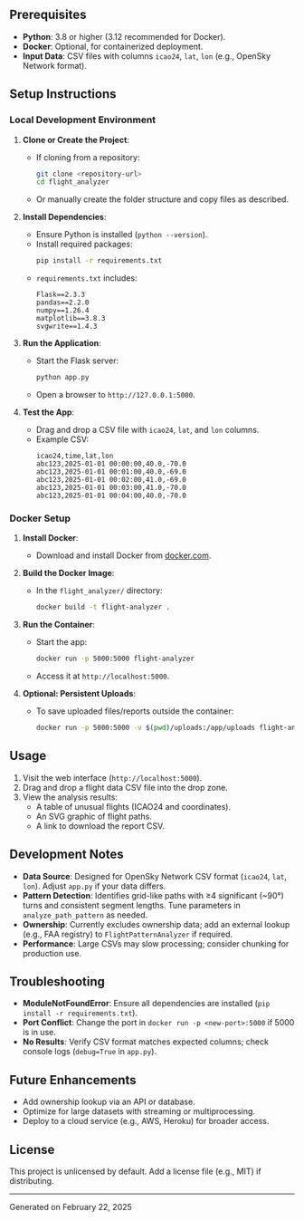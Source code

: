 
## Prerequisites
- **Python**: 3.8 or higher (3.12 recommended for Docker).
- **Docker**: Optional, for containerized deployment.
- **Input Data**: CSV files with columns `icao24`, `lat`, `lon` (e.g., OpenSky Network format).

## Setup Instructions

### Local Development Environment

1. **Clone or Create the Project**:
   - If cloning from a repository:
     ```bash
     git clone <repository-url>
     cd flight_analyzer
     ```
   - Or manually create the folder structure and copy files as described.

2. **Install Dependencies**:
   - Ensure Python is installed (`python --version`).
   - Install required packages:
     ```bash
     pip install -r requirements.txt
     ```
   - `requirements.txt` includes:
     ```
     Flask==2.3.3
     pandas==2.2.0
     numpy==1.26.4
     matplotlib==3.8.3
     svgwrite==1.4.3
     ```

3. **Run the Application**:
   - Start the Flask server:
     ```bash
     python app.py
     ```
   - Open a browser to `http://127.0.0.1:5000`.

4. **Test the App**:
   - Drag and drop a CSV file with `icao24`, `lat`, and `lon` columns.
   - Example CSV:
     ```
     icao24,time,lat,lon
     abc123,2025-01-01 00:00:00,40.0,-70.0
     abc123,2025-01-01 00:01:00,40.0,-69.0
     abc123,2025-01-01 00:02:00,41.0,-69.0
     abc123,2025-01-01 00:03:00,41.0,-70.0
     abc123,2025-01-01 00:04:00,40.0,-70.0
     ```

### Docker Setup

1. **Install Docker**:
   - Download and install Docker from [docker.com](https://www.docker.com/get-started).

2. **Build the Docker Image**:
   - In the `flight_analyzer/` directory:
     ```bash
     docker build -t flight-analyzer .
     ```

3. **Run the Container**:
   - Start the app:
     ```bash
     docker run -p 5000:5000 flight-analyzer
     ```
   - Access it at `http://localhost:5000`.

4. **Optional: Persistent Uploads**:
   - To save uploaded files/reports outside the container:
     ```bash
     docker run -p 5000:5000 -v $(pwd)/uploads:/app/uploads flight-analyzer
     ```

## Usage
1. Visit the web interface (`http://localhost:5000`).
2. Drag and drop a flight data CSV file into the drop zone.
3. View the analysis results:
   - A table of unusual flights (ICAO24 and coordinates).
   - An SVG graphic of flight paths.
   - A link to download the report CSV.

## Development Notes
- **Data Source**: Designed for OpenSky Network CSV format (`icao24`, `lat`, `lon`). Adjust `app.py` if your data differs.
- **Pattern Detection**: Identifies grid-like paths with ≥4 significant (~90°) turns and consistent segment lengths. Tune parameters in `analyze_path_pattern` as needed.
- **Ownership**: Currently excludes ownership data; add an external lookup (e.g., FAA registry) to `FlightPatternAnalyzer` if required.
- **Performance**: Large CSVs may slow processing; consider chunking for production use.

## Troubleshooting
- **ModuleNotFoundError**: Ensure all dependencies are installed (`pip install -r requirements.txt`).
- **Port Conflict**: Change the port in `docker run -p <new-port>:5000` if 5000 is in use.
- **No Results**: Verify CSV format matches expected columns; check console logs (`debug=True` in `app.py`).

## Future Enhancements
- Add ownership lookup via an API or database.
- Optimize for large datasets with streaming or multiprocessing.
- Deploy to a cloud service (e.g., AWS, Heroku) for broader access.

## License
This project is unlicensed by default. Add a license file (e.g., MIT) if distributing.

---
Generated on February 22, 2025